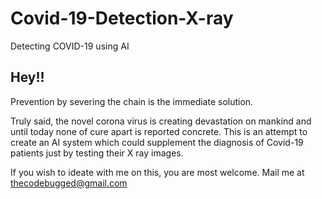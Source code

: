 # Covid-19-Detection-X-ray
Detecting COVID-19 using AI

## Hey!!
Prevention by severing the chain is the immediate solution.

Truly said, the novel corona virus is creating devastation on mankind and until today none of cure apart is reported concrete.
This is an attempt to create an AI system which could supplement the diagnosis of Covid-19 patients just by testing their X ray images.

If you wish to ideate with me on this, you are most welcome.
Mail me at    thecodebugged@gmail.com

